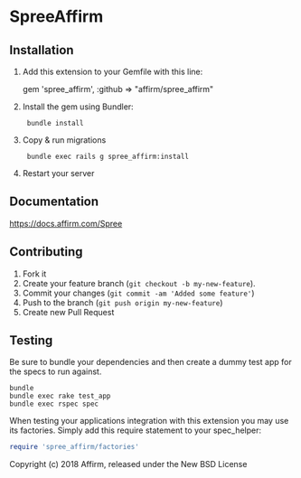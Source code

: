 SpreeAffirm
===========

Installation
------------

1. Add this extension to your Gemfile with this line:

    gem 'spree_affirm', :github => "affirm/spree_affirm"

2. Install the gem using Bundler:

        bundle install

3. Copy & run migrations

        bundle exec rails g spree_affirm:install

4. Restart your server

Documentation
------------------
https://docs.affirm.com/Spree

## Contributing

1. Fork it
2. Create your feature branch (```git checkout -b my-new-feature```).
3. Commit your changes (```git commit -am 'Added some feature'```)
4. Push to the branch (```git push origin my-new-feature```)
5. Create new Pull Request

Testing
-------

Be sure to bundle your dependencies and then create a dummy test app for the specs to run against.

```shell
bundle
bundle exec rake test_app
bundle exec rspec spec
```

When testing your applications integration with this extension you may use its factories.
Simply add this require statement to your spec_helper:

```ruby
require 'spree_affirm/factories'
```

Copyright (c) 2018 Affirm, released under the New BSD License
